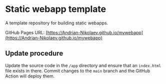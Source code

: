 # Static webapp template

A template repository for building static webapps.

GitHub Pages URL: [https://Andrian-Nikolaev.github.io/mywebapp](https://Andrian-Nikolaev.github.io/mywebapp)

## Update procedure

Update the source code in the `/app` directory and ensure that an `index.html` file exists in there. Commit changes to the `main` branch and the GitHub Action will deploy them.